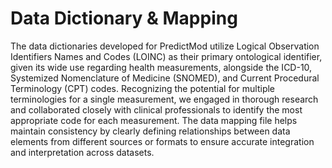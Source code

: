 # Data Dictionary & Mapping
The data dictionaries developed for PredictMod utilize Logical Observation Identifiers Names and Codes (LOINC) as their primary ontological identifier, given its wide use regarding health measurements, alongside the ICD-10, Systemized Nomenclature of Medicine (SNOMED), and Current Procedural Terminology (CPT) codes. Recognizing the potential for multiple terminologies for a single measurement, we engaged in thorough research and collaborated closely with clinical professionals to identify the most appropriate code for each measurement. The data mapping file helps maintain consistency by clearly defining relationships between data elements from different sources or formats to ensure accurate integration and interpretation across datasets.
